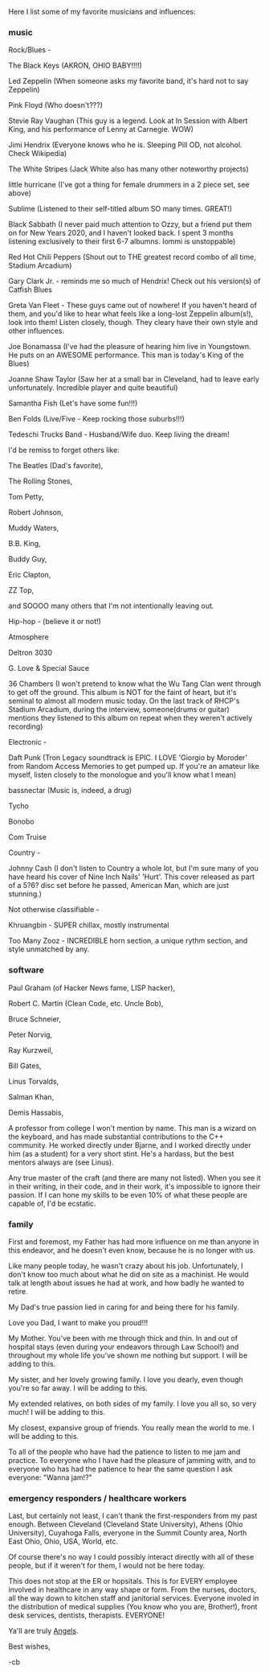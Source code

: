 Here I list some of my favorite musicians and influences:

### music

Rock/Blues -

The Black Keys (AKRON, OHIO BABY!!!!)

Led Zeppelin (When someone asks my favorite band, it's hard not to say Zeppelin)

Pink Floyd (Who doesn't???)

Stevie Ray Vaughan (This guy is a legend. Look at In Session with Albert King, and his performance 
of Lenny at Carnegie. WOW)

Jimi Hendrix (Everyone knows who he is. Sleeping Pill OD, not alcohol. Check Wikipedia)

The White Stripes (Jack White also has many other noteworthy projects)

little hurricane (I've got a thing for female drummers in a 2 piece set, see above)

Sublime (Listened to their self-titled album SO many times. GREAT!)

Black Sabbath (I never paid much attention to Ozzy, but a friend put them on for New Years 2020, and I haven't looked back. I spent 3 months listening exclusively to their first 6-7 albumns. Iommi is unstoppable)

Red Hot Chili Peppers (Shout out to THE greatest record combo of all time, Stadium Arcadium)

Gary Clark Jr. - reminds me so much of Hendrix! Check out his version(s) of Catfish Blues

Greta Van Fleet - These guys came out of nowhere! If you haven't heard of them, and you'd like to hear what feels like a long-lost Zeppelin album(s!), look into them! Listen closely, though. They cleary have their own style and other influences.

Joe Bonamassa (I've had the pleasure of hearing him live in Youngstown. He puts on an AWESOME performance. This man is today's King of the Blues)

Joanne Shaw Taylor (Saw her at a small bar in Cleveland, had to leave early unfortunately. Incredible player and quite beautiful)

Samantha Fish (Let's have some fun!!!)

Ben Folds (Live/Five - Keep rocking those suburbs!!!)

Tedeschi Trucks Band - Husband/Wife duo. Keep living the dream!

I'd be remiss to forget others like:

The Beatles (Dad's favorite),

The Rolling Stones,

Tom Petty,

Robert Johnson,

Muddy Waters,

B.B. King,

Buddy Guy,

Eric Clapton,

ZZ Top,

and SOOOO many others that I'm not intentionally leaving out.

Hip-hop - (believe it or not!)

Atmosphere

Deltron 3030

G. Love & Special Sauce

36 Chambers (I won't pretend to know what the Wu Tang Clan went through to get off the ground. This album is NOT for the faint of heart, but it's seminal to almost all modern music today. On the last track of RHCP's Stadium Arcadium, during the interview, someone(drums or guitar) mentions they listened to this album on repeat when they weren't actively recording)


Electronic - 

Daft Punk (Tron Legacy soundtrack is EPIC. I LOVE 'Giorgio by Moroder' from Random Access Memories to get pumped up. If you're an amateur like myself, listen closely to the monologue and you'll know what I mean)

bassnectar (Music is, indeed, a drug)

Tycho

Bonobo

Com Truise

Country - 

Johnny Cash (I don't listen to Country a whole lot, but I'm sure many of you have heard his cover of Nine Inch Nails' 'Hurt'. This cover released as part of a 5?6? disc set before he passed, American Man, which are just stunning.)

Not otherwise classifiable -

Khruangbin - SUPER chillax, mostly instrumental

Too Many Zooz - INCREDIBLE horn section, a unique rythm section, and style unmatched by any.

### software

Paul Graham (of Hacker News fame, LISP hacker),

Robert C. Martin (Clean Code, etc. Uncle Bob),

Bruce Schneier,

Peter Norvig,

Ray Kurzweil,

Bill Gates,

Linus Torvalds,

Salman Khan,

Demis Hassabis,

A professor from college I won't mention by name. This man is a wizard on the keyboard, and has made substantial contributions to the C++ community. He worked directly under Bjarne, and I worked directly under him (as a student) for a very short stint. He's a hardass, but the best mentors always are (see Linus).

Any true master of the craft (and there are many not listed). When you see it in their writing, in their code, and in their work, it's impossible to ignore their passion. If I can hone my skills to be even 10% of what these people are capable of, I'd be ecstatic.

### family

First and foremost, my Father has had more influence on me than anyone in this endeavor, and he doesn't even know, because he is no longer with us.

Like many people today, he wasn't crazy about his job. Unfortunately, I don't know too much about what he did on site as a machinist. He would talk at length about issues he had at work, and how badly he wanted to retire.

My Dad's true passion lied in caring for and being there for his family.

Love you Dad, I want to make you proud!!!

My Mother. You've been with me through thick and thin. In and out of hospital stays (even during your endeavors through Law School!) and throughout my whole life you've shown me nothing but support.
I will be adding to this.

My sister, and her lovely growing family. I love you dearly, even though you're so far away.
I will be adding to this.

My extended relatives, on both sides of my family. I love you all so, so very much!
I will be adding to this.

My closest, expansive group of friends. You really mean the world to me.
I will be adding to this.

To all of the people who have had the patience to listen to me jam and practice. To everyone who I have had the pleasure of jamming with, and to everyone who has had the patience to hear the same question I ask everyone: "Wanna jam!?"

### emergency responders / healthcare workers

Last, but certainly not least, I can't thank the first-responders from my past enough. Between Cleveland (Cleveland State University), Athens (Ohio University), Cuyahoga Falls, everyone in the Summit County area, North East Ohio, Ohio, USA, World, etc.

Of course there's no way I could possibly interact directly with all of these people, but if it weren't for them, I would not be here today.

This does not stop at the ER or hopsitals. This is for EVERY employee involved in healthcare in any way shape or form. From the nurses, doctors, all the way down to kitchen staff and janitorial services. Everyone involed in the distribution of medical supplies (You know who you are, Brother!), front desk services, dentists, therapists. EVERYONE!

Ya'll are truly [Angels](/ANGELS.md).

Best wishes,

-cb
